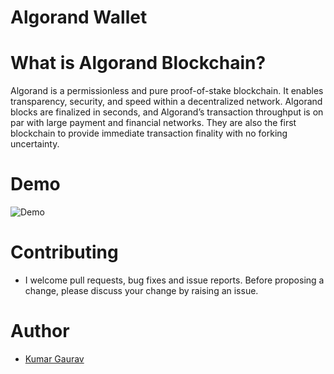 # Algorand Wallet


# What is Algorand Blockchain?

Algorand is a permissionless and pure proof-of-stake blockchain. It enables transparency, security, and speed within a decentralized network. Algorand blocks are finalized in seconds, and Algorand’s transaction throughput is on par with large payment and financial networks. They are also the first blockchain to provide immediate transaction finality with no forking uncertainty.


# Demo

![Demo](Algorand-Wallet-demo.gif)



# Contributing

- I welcome pull requests, bug fixes and issue reports. Before proposing a change, please discuss your change by raising an issue.

# Author
- [Kumar Gaurav](https://www.linkedin.com/in/arkhaminferno)
